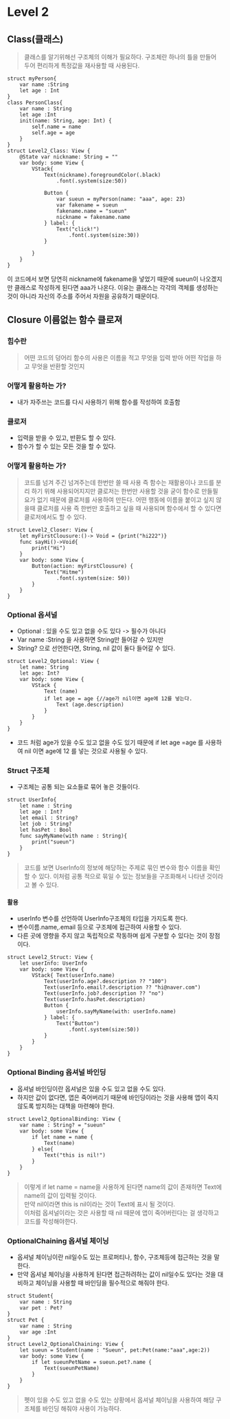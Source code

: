 # Level 2  

## Class(클래스)
> 클래스를 알기위해선 구조체의 이해가 필요하다.
> 구조체란 하나의 틀을 만들어 두어 편리하게 특정값을 재사용할 때 사용된다.

```
struct myPerson{
    var name :String
    let age : Int
}
class PersonClass{
    var name : String
    let age :Int
    init(name: String, age: Int) {
        self.name = name
        self.age = age
    }
}
struct Level2_Class: View {
    @State var nickname: String = ""
    var body: some View {
        VStack{
            Text(nickname).foregroundColor(.black)
                .font(.system(size:50))
            
            Button {
                var sueun = myPerson(name: "aaa", age: 23)
                var fakename = sueun
                fakename.name = "sueun"
                nickname = fakename.name
            } label: {
                Text("click!")
                    .font(.system(size:30))
            }

        }
    }
}

```
이 코드에서 보면 당연히 nickname에 fakename을 넣었기 때문에 sueun이 나오겠지만 클래스로 작성하게 된다면 aaa가 나온다.
이유는 클래스는 각각의 객체를 생성하는 것이 아니라 자신의 주소를 주어서 자원을 공유하기 때문이다.

## Closure 이름없는 함수 클로져
### 힘수란

> 어떤 코드의 덩어리
> 함수의 사용은 이름을 적고 무엇을 입력 받아 어떤 작업을 하고 무엇을 반환할 것인지

### 어떻게 활용하는 가?
- 내가 자주쓰는 코드를 다시 사용하기 위해 함수를 작성하여 호출함

### 클로저
- 입력을 받을 수 있고, 반환도 할 수 있다.
- 함수가 할 수 있는 모든 것을 할 수 있다.

### 어떻게 활용하는 가?
> 코드를 넘겨 주긴 넘겨주는데 한번만 쓸 때 사용
> 즉 함수는 재활용이나 코드를 분리 하기 위해 사용되어지지만
> 클로저는 한번만 사용할 것을 굳이 함수로 만들필요가 없기 때문에 클로저를 사용하여 만든다.
> 어떤 행동에 이름을 붙이고 싶지 않을때 클로저를 사용
즉 한번만 호출하고 싶을 때 사용되며 함수에서 할 수 있다면 클로저에서도 할 수 있다.

```
struct Level2_Closer: View {
    let myFirstClousure:()-> Void = {print("hi222")}
    func sayHi()->Void{
        print("Hi")
    }
    var body: some View {
        Button(action: myFirstClousure) {
            Text("Hitme")
                .font(.system(size: 50))
        }
    }
}
```
### Optional 옵셔널
- Optional : 있을 수도 있고 없을 수도 있다 -> 필수가 아니다
- Var name :String 을 사용하면 String만 들어갈 수 있지만  
- String? 으로 선언한다면, String, nil 값이 둘다 들어갈 수 있다.

```
struct Level2_Optional: View {
    let name: String
    let age: Int?
    var body: some View {
        VStack {
            Text (name)
            if let age = age {//age가 nil이면 age에 12를 넣는다.
                Text (age.description)
            }
        }
    }
}
```
- 코드 처럼 age가 있을 수도 있고 없을 수도 있기 때문에 if let age =age 를 사용하여 nil 이면 age에 12 를 넣는 것으로 사용될 수 있다.
### Struct 구조체
- 구조체는 공통 되는 요소들로 묶어 놓은 것들이다.
```
struct UserInfo{
    let name : String
    let age : Int?
    let email : String?
    let job : String?
    let hasPet : Bool
    func sayMyName(with name : String){
        print("sueun")
    }
}
```
> 코드를 보면 UserInfo의 정보에 해당하는 주제로 묶인 변수와 함수 이름을 확인할 수 있다.
> 이처럼 공통 적으로 묶일 수 있는 정보들을 구조화해서 나타낸 것이라고 볼 수 있다.

#### 활용

- userInfo 변수를 선언하여 UserInfo구조체의 타입을 가지도록 한다.
- 변수이름.name,.email 등으로 구조체에 접근하여 사용할 수 있다. 
- 다른 곳에 영향을 주지 않고 독립적으로 작동하며 쉽게 구분할 수 있다는 것이 장점이다.

```
struct Level2_Struct: View {
    let userInfo: UserInfo
    var body: some View {
        VStack{ Text(userInfo.name)
            Text(userInfo.age?.description ?? "100")
            Text(userInfo.email?.description ?? "hi@naver.com")
            Text(userInfo.job?.description ?? "no")
            Text(userInfo.hasPet.description)
            Button {
                userInfo.sayMyName(with: userInfo.name)
            } label: {
                Text("Button")
                    .font(.system(size:50))
            }
        }
    }
}
```

### Optional Binding 옵셔널 바인딩
- 옵셔널 바인딩이란 옵셔널은 있을 수도 있고 없을 수도 있다.
- 하지만 값이 없다면, 앱은 죽어버리기 때문에 바인딩이라는 것을 사용해 앱이 죽지 않도록 방지하는 대책을 마련해야 한다.
```
struct Level2_OptionalBinding: View {
    var name : String? = "sueun"
    var body: some View {
        if let name = name {
            Text(name)
        } else{
            Text("this is nil!")
        }
    }
}

```
> 이렇게 if let name = name을 사용하게 된다면 name의 값이 존재하면 Text에 name의 값이 입력될 것이다.   
> 만약 nil이라면 this is nil이라는 것이 Text에 표시 될 것이다.    
> 이처럼 옵셔널이라는 것은 사용할 때 nil 때문에 앱이 죽어버린다는 걸 생각하고 코드를 작성해야한다.

### OptionalChaining 옵셔널 체이닝
- 옵셔널 체이닝이란 nil일수도 있는 프로퍼티나, 함수, 구조체등에 접근하는 것을 말한다.
- 만약 옵셔널 체이닝을 사용하게 된다면 접근하려하는 값이 nil일수도 있다는 것을 대비하고 체이닝을 사용할 때 바인딩을 필수적으로 해줘야 한다.
```
struct Student{
    var name : String
    var pet : Pet?
}
struct Pet {
    var name : String
    var age :Int
}
struct Level2_OptionalChaining: View {
    let sueun = Student(name : "Sueun", pet:Pet(name:"aaa",age:2))
    var body: some View {
        if let sueunPetName = sueun.pet?.name {
            Text(sueunPetName)
        }
    }
}
```
> 펫이 있을 수도 있고 없을 수도 있는 상황에서 옵셔널 체이닝을 사용하여 해당 구조체를 바인딩 해줘야 사용이 가능하다.

